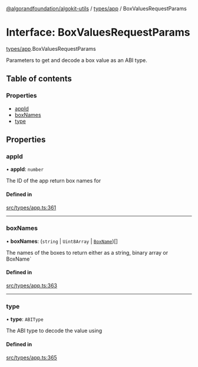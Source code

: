 [@algorandfoundation/algokit-utils](../index.md) / [types/app](../modules/types_app.md) / BoxValuesRequestParams

# Interface: BoxValuesRequestParams

[types/app](../modules/types_app.md).BoxValuesRequestParams

Parameters to get and decode a box value as an ABI type.

## Table of contents

### Properties

- [appId](types_app.BoxValuesRequestParams.md#appid)
- [boxNames](types_app.BoxValuesRequestParams.md#boxnames)
- [type](types_app.BoxValuesRequestParams.md#type)

## Properties

### appId

• **appId**: `number`

The ID of the app return box names for

#### Defined in

[src/types/app.ts:361](https://github.com/algorandfoundation/algokit-utils-ts/blob/main/src/types/app.ts#L361)

___

### boxNames

• **boxNames**: (`string` \| `Uint8Array` \| [`BoxName`](types_app.BoxName.md))[]

The names of the boxes to return either as a string, binary array or BoxName`

#### Defined in

[src/types/app.ts:363](https://github.com/algorandfoundation/algokit-utils-ts/blob/main/src/types/app.ts#L363)

___

### type

• **type**: `ABIType`

The ABI type to decode the value using

#### Defined in

[src/types/app.ts:365](https://github.com/algorandfoundation/algokit-utils-ts/blob/main/src/types/app.ts#L365)
